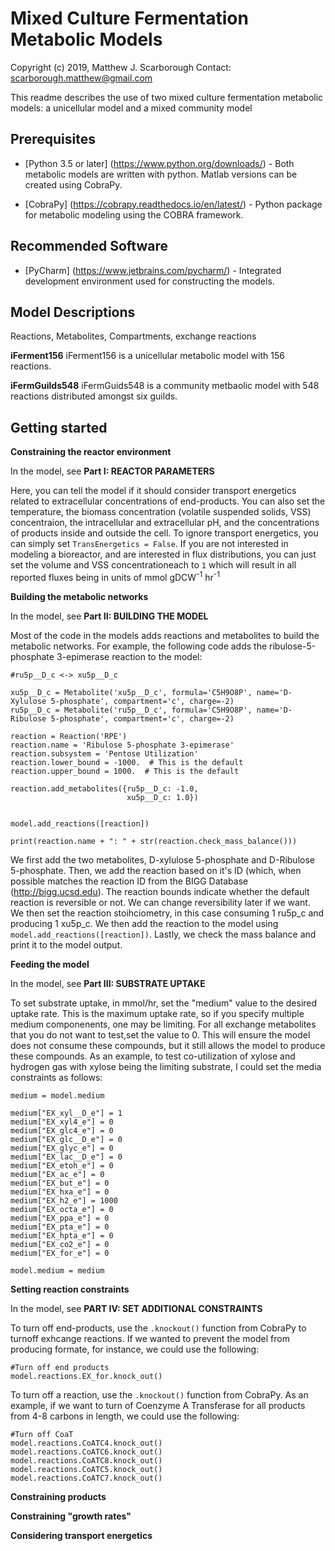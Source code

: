 # Mixed Culture Fermentation Metabolic Models

Copyright (c) 2019, Matthew J. Scarborough
Contact: scarborough.matthew@gmail.com

This readme describes the use of two mixed culture fermentation metabolic models: a unicellular model and a mixed community model

## Prerequisites
* [Python 3.5 or later] (https://www.python.org/downloads/) -  Both metabolic models are written with python. Matlab versions can be created using CobraPy. 
 
* [CobraPy] (https://cobrapy.readthedocs.io/en/latest/) - Python package for metabolic modeling using the COBRA framework.

## Recommended Software
* [PyCharm] (https://www.jetbrains.com/pycharm/) - Integrated development environment used for constructing the models.

## Model Descriptions

Reactions, Metabolites, Compartments, exchange reactions

**iFerment156**
iFerment156 is a unicellular metabolic model with 156 reactions.

**iFermGuilds548**
iFermGuids548 is a community metbaolic model with 548 reactions distributed amongst six guilds.

## Getting started

**Constraining the reactor environment**

In the model, see **Part I: REACTOR PARAMETERS**

Here, you can tell the model if it should consider transport energetics related to extracellular concentrations of end-products. You can also set the temperature, the biomass concentration (volatile suspended solids, VSS) concentraion, the intracellular and extracellular pH, and the concentrations of products inside and outside the cell. To ignore transport energetics, you can simply set ```TransEnergetics = False```. If you are not interested in modeling a bioreactor, and are interested in flux distributions, you can just set the volume and VSS concentrationeach to ```1``` which will result in all reported fluxes being in units of mmol gDCW<sup>-1</sup> hr<sup>-1</sup>  

**Building the metabolic networks**

In the model, see **Part II: BUILDING THE MODEL**

Most of the code in the models adds reactions and metabolites to build the metabolic networks. For example, the following code adds the ribulose-5-phosphate 3-epimerase reaction to the model:

```
#ru5p__D_c <-> xu5p__D_c

xu5p__D_c = Metabolite('xu5p__D_c', formula='C5H9O8P', name='D-Xylulose 5-phosphate', compartment='c', charge=-2)
ru5p__D_c = Metabolite('ru5p__D_c', formula='C5H9O8P', name='D-Ribulose 5-phosphate', compartment='c', charge=-2)

reaction = Reaction('RPE')
reaction.name = 'Ribulose 5-phosphate 3-epimerase'
reaction.subsystem = 'Pentose Utilization'
reaction.lower_bound = -1000.  # This is the default
reaction.upper_bound = 1000.  # This is the default

reaction.add_metabolites({ru5p__D_c: -1.0,
                          xu5p__D_c: 1.0})


model.add_reactions([reaction])

print(reaction.name + ": " + str(reaction.check_mass_balance()))
```

We first add the two metabolites, D-xylulose 5-phosphate and D-Ribulose 5-phosphate. Then, we add the reaction based on it's ID (which, when possible matches the reaction ID from the BIGG Database (http://bigg.ucsd.edu). The reaction bounds indicate whether the default reaction is reversible or not. We can change reversibility later if we want. We then set the reaction stoihciometry, in this case consuming 1 ru5p_c and producing 1 xu5p_c. We then add the reaction to the model using ```model.add_reactions([reaction])```. Lastly, we check the mass balance and print it to the model output. 

**Feeding the model**

In the model, see **Part III: SUBSTRATE UPTAKE**

To set substrate uptake, in mmol/hr, set the "medium" value to the desired uptake rate. This is the maximum uptake rate, so if you specify multiple medium componenents, one may be limiting. For all exchange metabolites that you do not want to test,set the value to 0. This will ensure the model does not consume these compounds, but it still allows the model to produce these compounds.  As an example, to test co-utilization of xylose and hydrogen gas with xylose being the limiting substrate, I could set the media constraints as follows:

```
medium = model.medium

medium["EX_xyl__D_e"] = 1 
medium["EX_xyl4_e"] = 0
medium["EX_glc4_e"] = 0
medium["EX_glc__D_e"] = 0
medium["EX_glyc_e"] = 0
medium["EX_lac__D_e"] = 0 
medium["EX_etoh_e"] = 0
medium["EX_ac_e"] = 0
medium["EX_but_e"] = 0
medium["EX_hxa_e"] = 0
medium["EX_h2_e"] = 1000
medium["EX_octa_e"] = 0
medium["EX_ppa_e"] = 0
medium["EX_pta_e"] = 0
medium["EX_hpta_e"] = 0
medium["EX_co2_e"] = 0
medium["EX_for_e"] = 0

model.medium = medium

```

**Setting reaction constraints**

In the model, see **PART IV: SET ADDITIONAL CONSTRAINTS**

To turn off end-products, use the ```.knockout()``` function from CobraPy to turnoff exhcange reactions. If we wanted to prevent the model from producing formate, for instance, we could use the following:

```
#Turn off end products
model.reactions.EX_for.knock_out()
```

To turn off a reaction, use the ```.knockout()``` function from CobraPy. As an example, if we want to turn of Coenzyme A Transferase for all products from 4-8 carbons in length, we could use the following:

```
#Turn off CoaT
model.reactions.CoATC4.knock_out()
model.reactions.CoATC6.knock_out()
model.reactions.CoATC8.knock_out()
model.reactions.CoATC5.knock_out()
model.reactions.CoATC7.knock_out()
```

**Constraining products**



**Constraining "growth rates"**

**Considering transport energetics**


